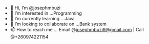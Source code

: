 - 👋 Hi, I’m @josephmbuzi
- 👀 I’m interested in ...Programming
- 🌱 I’m currently learning ...Java
- 💞️ I’m looking to collaborate on ...Bank system
- 📫 How to reach me ... Email @josephmbuzi9@gmail.com | Call @+260974221154

<!---
josephmbuzi/josephmbuzi is a ✨ special ✨ repository because its `README.md` (this file) appears on your GitHub profile.
You can click the Preview link to take a look at your changes.
--->
